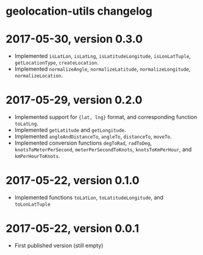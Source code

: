 # geolocation-utils changelog

# 2017-05-30, version 0.3.0

- Implemented `isLatLon`, `isLatLng`, `isLatitudeLongitude`, `isLonLatTuple`, `getLocationType`, `createLocation`.
- Implemented `normalizeAngle`, `normalizeLatitude`, `normalizeLongitude`, `normalizeLocation`.


# 2017-05-29, version 0.2.0

- Implemented support for `{lat, lng}` format, and corresponding function `toLatLng`.
- Implemented `getLatitude` and `getLongitude`.
- Implemented `angleAndDistanceTo`, `angleTo`, `distanceTo`, `moveTo`.
- Implemented conversion functions `degToRad`, `radToDeg`, `knotsToMeterPerSecond`, `meterPerSecondToKnots`, `knotsToKmPerHour`, and `kmPerHourToKnots`.


# 2017-05-22, version 0.1.0

- Implemented functions `toLatLon`, `toLatitudeLongitude`, and `toLonLatTuple`


# 2017-05-22, version 0.0.1

- First published version (still empty)
